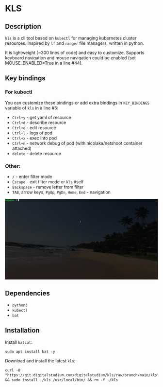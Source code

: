 # KLS

## Description
`kls` is a cli tool based on `kubectl` for managing kubernetes cluster resources. 
Inspired by `lf` and `ranger` file managers, written in python. 

It is lightweight (~300 lines of code) and easy to customize.
Supports keyboard navigation and mouse navigation could be enabled (set MOUSE_ENABLED=True in a line #44).

## Key bindings
### For kubectl 
You can customize these bindings or add extra bindings in `KEY_BINDINGS` variable of `kls` in a line #5:
- `Ctrl+y` - get yaml of resource
- `Ctrl+d` - describe resource
- `Ctrl+e` - edit resource 
- `Ctrl+l` - logs of pod
- `Ctrl+x` - exec into pod
- `Ctrl+n` - network debug of pod (with nicolaka/netshoot container attached)
- `delete` - delete resource

### Other:
- `/` - enter filter mode
- `Escape` - exit filter mode or `kls` itself
- `Backspace` - remove letter from filter
- `TAB`, arrow keys, `PgUp`, `PgDn`, `Home`, `End` - navigation

![kls in action](./images/kls.gif)

## Dependencies
- `python3`
- `kubectl`
- `bat`

## Installation
Install `batcat`:
```
sudo apt install bat -y
```
Download and install the latest `kls`:
```
curl -O "https://git.digitalstudium.com/digitalstudium/kls/raw/branch/main/kls" && sudo install ./kls /usr/local/bin/ && rm -f ./kls
```

